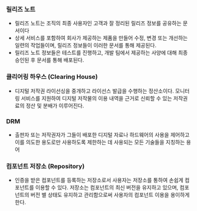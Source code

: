 ### 릴리즈 노트

- 릴리즈 노트는 조직의 최종 사용자인 고객과 잘 정리된 릴리즈 정보를 공유하는 문서이다
- 상세 서비스를 포함하여 회사가 제공하는 제품을 만들어 수정, 변경 또는 개선하는 일련의 작업들이며, 릴리즈 정보들이 이러한 문서를 통해 제공된다.
- 릴리즈 노트 정보들은 테스트를 진행하고, 개발 팀에서 제공하는 사양에 대해 최종 승인된 후 문서를 통해 배포된다.

### 클리어링 하우스 (Clearing House)

- 디지털 저작권 라이선싱을 중개하고 라이선스 발급을 수행하는 정산소이다. 모니터링 서비스를 지원하여 디지털 저작물의 이용 내역을 근거로 신뢰할 수 있는 저작권료의 정산 및 분배가 이루어진다.

### DRM

- 출판자 또는 저작권자가 그들이 배포한 디지털 자료나 하드웨어의 사용을 제어하고 이를 의도한 용도로만 사용하도록 제한하는 데 사용되는 모든 기술들을 지칭하는 용어

### 컴포넌트 저장소 (Repository)

- 인증을 받은 컴포넌트를 등록하는 저장소로서 사용자는 저장소를 통하여 손쉽게 컴포넌트를 이용할 수 있다. 저장소는 컴포넌트의 최신 버전을 유지하고 있으며, 컴포넌트의 버전 별 상태도 유지하고 관리함으로써 사용자의 컴포넌트 이용을 용이하게 한다.